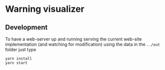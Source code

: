 # Warning visualizer


## Development 

To have a web-server up and running serving the current web-site implementation (and watching for modification) using the data in the `../out` folder just type

```
yarn install 
yarn start
```

